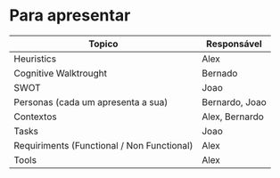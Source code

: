# Para apresentar

| Topico                                     | Responsável    |
|--------------------------------------------|----------------|
| Heuristics                                 | Alex           |
| Cognitive Walktrought                      | Bernado        |
| SWOT                                       | Joao           |
| Personas (cada um apresenta a sua)         | Bernardo, Joao |
| Contextos                                  | Alex, Bernardo |
| Tasks                                      | Joao           |
| Requiriments (Functional / Non Functional) | Alex           |
| Tools                                      | Alex           | 